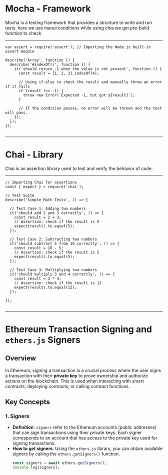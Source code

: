 # Mocha - Framework

Mocha is a testing framework that provides a structure to write and run tests.
here we use manul conditions  while using chia we get pre-build function  to check 

---
```
var assert = require('assert'); // Importing the Node.js built-in assert module

describe('Array', function () {
  describe('#indexOf()', function () {
    it('should return -1 when the value is not present', function () {
      const result = [1, 2, 3].indexOf(4);
      
      // Using if-else to check the result and manually throw an error if it fails
      if (result !== -1) {
        throw new Error(`Expected -1, but got ${result}`);
      }
      
      // If the condition passes, no error will be thrown and the test will pass.
    });
  });
});


```
---

# Chai - Library 

Chai is an assertion library used to test and verify the behavior of code.

---
```
// Importing Chai for assertions
const { expect } = require('chai');

// Test Suite
describe('Simple Math Tests', () => {

  // Test Case 1: Adding two numbers
  it('should add 2 and 3 correctly', () => {
    const result = 2 + 3;
    // Assertion: check if the result is 5
    expect(result).to.equal(5);
  });

  // Test Case 2: Subtracting two numbers
  it('should subtract 5 from 10 correctly', () => {
    const result = 10 - 5;
    // Assertion: check if the result is 5
    expect(result).to.equal(5);
  });

  // Test Case 3: Multiplying two numbers
  it('should multiply 3 and 4 correctly', () => {
    const result = 3 * 4;
    // Assertion: check if the result is 12
    expect(result).to.equal(12);
  });

});


```
---
# Ethereum Transaction Signing and `ethers.js` Signers

## Overview

In Ethereum, signing a transaction is a crucial process where the user signs a transaction with their **private key** to prove ownership and authorize actions on the blockchain. This is used when interacting with smart contracts, deploying contracts, or calling contract functions.

## Key Concepts

### 1. **Signers**

- **Definition**: `signers` refer to the Ethereum accounts (public addresses) that can sign transactions using their private keys. Each signer corresponds to an account that has access to the private key used for signing transactions.
- **How to get signers**: Using the `ethers.js` library, you can obtain available signers by calling the `ethers.getSigners()` function.
  ```js
  const signers = await ethers.getSigners();
  console.log(signers);
